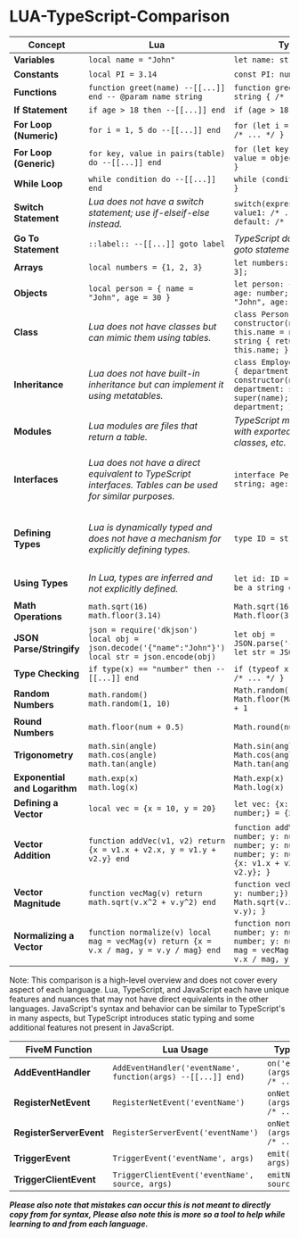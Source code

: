 # LUA-TypeScript-Comparison

| Concept | Lua | TypeScript | JavaScript |
|---------|-----|------------|------------|
| **Variables** | `local name = "John"` | `let name: string = "John";` | `let name = "John";` |
| **Constants** | `local PI = 3.14` | `const PI: number = 3.14;` | `const PI = 3.14;` |
| **Functions** | `function greet(name) --[[...]] end -- @param name string` | `function greet(name: string): string { /* ... */ }` | `function greet(name) { /* ... */ }` |
| **If Statement** | `if age > 18 then --[[...]] end` | `if (age > 18) { /* ... */ }` | `if (age > 18) { /* ... */ }` |
| **For Loop (Numeric)** | `for i = 1, 5 do --[[...]] end` | `for (let i = 1; i <= 5; i++) { /* ... */ }` | `for (let i = 1; i <= 5; i++) { /* ... */ }` |
| **For Loop (Generic)** | `for key, value in pairs(table) do --[[...]] end` | `for (let key in object) { let value = object[key]; /* ... */ }` | `for (let key in object) { let value = object[key]; /* ... */ }` |
| **While Loop** | `while condition do --[[...]] end` | `while (condition) { /* ... */ }` | `while (condition) { /* ... */ }` |
| **Switch Statement** | *Lua does not have a switch statement; use if-elseif-else instead.* | `switch(expression) { case value1: /* ... */ break; default: /* ... */ }` | `switch(expression) { case value1: /* ... */ break; default: /* ... */ }` |
| **Go To Statement** | `::label:: --[[...]] goto label` | *TypeScript does not support goto statements.* | *JavaScript does not support goto statements.* |
| **Arrays** | `local numbers = {1, 2, 3}` | `let numbers: number[] = [1, 2, 3];` | `let numbers = [1, 2, 3];` |
| **Objects** | `local person = { name = "John", age = 30 }` | `let person: { name: string; age: number; } = { name: "John", age: 30 };` | `let person = { name: "John", age = 30 };` |
| **Class** | *Lua does not have classes but can mimic them using tables.* | `class Person { name: string; constructor(name: string) { this.name = name; } greet(): string { return "Hello, " + this.name; } }` | `class Person { constructor(name) { this.name = name; } greet() { return "Hello, " + this.name; } }` |
| **Inheritance** | *Lua does not have built-in inheritance but can implement it using metatables.* | `class Employee extends Person { department: string; constructor(name: string, department: string) { super(name); this.department = department; } }` | `class Employee extends Person { constructor(name, department) { super(name); this.department = department; } }` |
| **Modules** | *Lua modules are files that return a table.* | *TypeScript modules are files with exported functions, classes, etc.* | *JavaScript modules are files with exported functions, classes, etc.* |
| **Interfaces** | *Lua does not have a direct equivalent to TypeScript interfaces. Tables can be used for similar purposes.* | `interface Person { name: string; age: number; }` | *JavaScript does not have interfaces. Object shapes are often enforced through JSDoc comments or implied by object literals.* |
| **Defining Types** | *Lua is dynamically typed and does not have a mechanism for explicitly defining types.* | <code>type ID = string &#124; number;</code> | *JavaScript is dynamically typed; specific types are not defined, but type checking can be enforced with tools like JSDoc.* |
| **Using Types** | *In Lua, types are inferred and not explicitly defined.* | `let id: ID = "1234"; // ID can be a string or a number` | `let id = "1234"; // Type is inferred and can be string, number, etc.` |
| **Math Operations** | `math.sqrt(16)`<br>`math.floor(3.14)` | `Math.sqrt(16)`<br>`Math.floor(3.14)` | `Math.sqrt(16)`<br>`Math.floor(3.14)` |
| **JSON Parse/Stringify** | `json = require('dkjson')`<br>`local obj = json.decode('{"name":"John"}')`<br>`local str = json.encode(obj)` | `let obj = JSON.parse('{"name":"John"}');`<br>`let str = JSON.stringify(obj);` | `let obj = JSON.parse('{"name":"John"}');`<br>`let str = JSON.stringify(obj);` |
| **Type Checking** | `if type(x) == "number" then --[[...]] end` | `if (typeof x === "number") { /* ... */ }` | `if (typeof x === "number") { /* ... */ }` |
| **Random Numbers** | `math.random()`<br>`math.random(1, 10)` | `Math.random()`<br>`Math.floor(Math.random() * 10) + 1` | `Math.random()`<br>`Math.floor(Math.random() * 10) + 1` |
| **Round Numbers** | `math.floor(num + 0.5)` | `Math.round(num)` | `Math.round(num)` |
| **Trigonometry** | `math.sin(angle)`<br>`math.cos(angle)`<br>`math.tan(angle)` | `Math.sin(angle)`<br>`Math.cos(angle)`<br>`Math.tan(angle)` | `Math.sin(angle)`<br>`Math.cos(angle)`<br>`Math.tan(angle)` |
| **Exponential and Logarithm** | `math.exp(x)`<br>`math.log(x)` | `Math.exp(x)`<br>`Math.log(x)` | `Math.exp(x)`<br>`Math.log(x)` |
| **Defining a Vector** | `local vec = {x = 10, y = 20}` | `let vec: {x: number; y: number;} = {x: 10, y: 20};` | `let vec = {x: 10, y: 20};` |
| **Vector Addition** | `function addVec(v1, v2) return {x = v1.x + v2.x, y = v1.y + v2.y} end` | `function addVec(v1: {x: number; y: number;}, v2: {x: number; y: number;}): {x: number; y: number;} { return {x: v1.x + v2.x, y: v1.y + v2.y}; }` | `function addVec(v1, v2) { return {x: v1.x + v2.x, y: v1.y + v2.y}; }` |
| **Vector Magnitude** | `function vecMag(v) return math.sqrt(v.x^2 + v.y^2) end` | `function vecMag(v: {x: number; y: number;}): number { return Math.sqrt(v.x * v.x + v.y * v.y); }` | `function vecMag(v) { return Math.sqrt(v.x * v.x + v.y * v.y); }` |
| **Normalizing a Vector** | `function normalize(v) local mag = vecMag(v) return {x = v.x / mag, y = v.y / mag} end` | `function normalize(v: {x: number; y: number;}): {x: number; y: number;} { const mag = vecMag(v); return {x: v.x / mag, y: v.y / mag}; }` | `function normalize(v) { const mag = vecMag(v); return {x: v.x / mag, y: v.y / mag}; }` |

Note: This comparison is a high-level overview and does not cover every aspect of each language. Lua, TypeScript, and JavaScript each have unique features and nuances that may not have direct equivalents in the other languages. JavaScript's syntax and behavior can be similar to TypeScript's in many aspects, but TypeScript introduces static typing and some additional features not present in JavaScript.

| FiveM Function  | Lua Usage | TypeScript Usage | JavaScript Usage |
|---------|-----------|------------------|------------------|
| **AddEventHandler** | `AddEventHandler('eventName', function(args) --[[...]] end)` | `on('eventName', (args: ArgType) => { /* ... */ });` | `on('eventName', function(args) { /* ... */ });` |
| **RegisterNetEvent** | `RegisterNetEvent('eventName')` | `onNet('eventName', (args: ArgType) => { /* ... */ });` | `onNet('eventName', function(args) { /* ... */ });` |
| **RegisterServerEvent** | `RegisterServerEvent('eventName')` | `onNet('eventName', (args: ArgType) => { /* ... */ });` | `onNet('eventName', function(args) { /* ... */ });` |
| **TriggerEvent** | `TriggerEvent('eventName', args)` | `emit('eventName', args);` | `emit('eventName', args);` |
| **TriggerClientEvent** | `TriggerClientEvent('eventName', source, args)` | `emitNet('eventName', source, args);` | `emitNet('eventName', source, args);` |


***Please also note that mistakes can occur this is not meant to directly copy from for syntax, Please also note this is more so a tool to help while learning to and from each language.***
